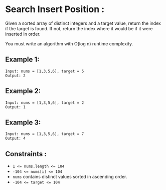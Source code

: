 # Search Insert Position :

Given a sorted array of distinct integers and a target value, return the index if the target is found. If not, return the index where it would be if it were inserted in order.

You must write an algorithm with O(log n) runtime complexity.

## Example 1:
```
Input: nums = [1,3,5,6], target = 5
Output: 2
```

## Example 2:
```
Input: nums = [1,3,5,6], target = 2
Output: 1
```

## Example 3:
```
Input: nums = [1,3,5,6], target = 7
Output: 4
```

## Constraints :
- `1 <= nums.length <= 104`
- `-104 <= nums[i] <= 104`
- `nums` contains distinct values sorted in ascending order.
- `-104 <= target <= 104`